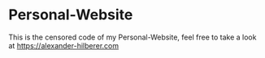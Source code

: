 # Personal-Website
 
This is the censored code of my Personal-Website, feel free to take a look at https://alexander-hilberer.com
